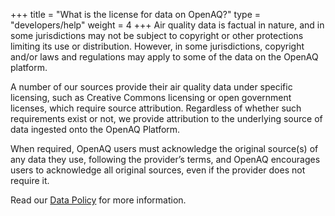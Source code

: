 +++
title = "What is the license for data on OpenAQ?"
type = "developers/help"
weight = 4
+++
Air quality data is factual in nature, and in some jurisdictions may not be subject to copyright or other protections limiting its use or distribution. However, in some jurisdictions, copyright and/or laws and regulations may apply to some of the data on the OpenAQ platform.

A number of our sources provide their air quality data under specific licensing, such as Creative Commons licensing or open government licenses, which require source attribution. Regardless of whether such  requirements exist or not, we provide attribution to the underlying source of data ingested onto the OpenAQ Platform. 

When required, OpenAQ users must acknowledge the original source(s) of any data they use, following the provider’s terms, and OpenAQ encourages users to acknowledge all original sources, even if the provider does not require it.

Read our [Data Policy](https://github.com/openaq/openaq-info/blob/master/DATA-POLICY.md) for more information.
